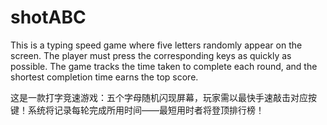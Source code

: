 # shotABC
This is a typing speed game where five letters randomly appear on the screen. The player must press the corresponding keys as quickly as possible. The game tracks the time taken to complete each round, and the shortest completion time earns the top score.

这是一款打字竞速游戏：五个字母随机闪现屏幕，玩家需以最快手速敲击对应按键！系统将记录每轮完成所用时间——最短用时者将登顶排行榜！
